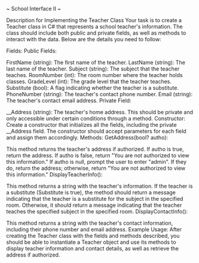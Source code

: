 ~ School Interface II ~

Description for Implementing the Teacher Class
Your task is to create a Teacher class in C# that represents a school teacher's information. The class should include both public and private fields, as well as methods to interact with the data. Below are the details you need to follow:

Fields:
Public Fields:

FirstName (string): The first name of the teacher.
LastName (string): The last name of the teacher.
Subject (string): The subject that the teacher teaches.
RoomNumber (int): The room number where the teacher holds classes.
GradeLevel (int): The grade level that the teacher teaches.
Substitute (bool): A flag indicating whether the teacher is a substitute.
PhoneNumber (string): The teacher's contact phone number.
Email (string): The teacher's contact email address.
Private Field:

__Address (string): The teacher's home address. This should be private and only accessible under certain conditions through a method.
Constructor:
Create a constructor that initializes all the fields, including the private __Address field. The constructor should accept parameters for each field and assign them accordingly.
Methods:
GetAddress(bool? autho):

This method returns the teacher's address if authorized.
If autho is true, return the address.
If autho is false, return "You are not authorized to view this information."
If autho is null, prompt the user to enter "admin". If they do, return the address; otherwise, return "You are not authorized to view this information."
DisplayTeacherInfo():

This method returns a string with the teacher's information.
If the teacher is a substitute (Substitute is true), the method should return a message indicating that the teacher is a substitute for the subject in the specified room.
Otherwise, it should return a message indicating that the teacher teaches the specified subject in the specified room.
DisplayContactInfo():

This method returns a string with the teacher's contact information, including their phone number and email address.
Example Usage:
After creating the Teacher class with the fields and methods described, you should be able to instantiate a Teacher object and use its methods to display teacher information and contact details, as well as retrieve the address if authorized.